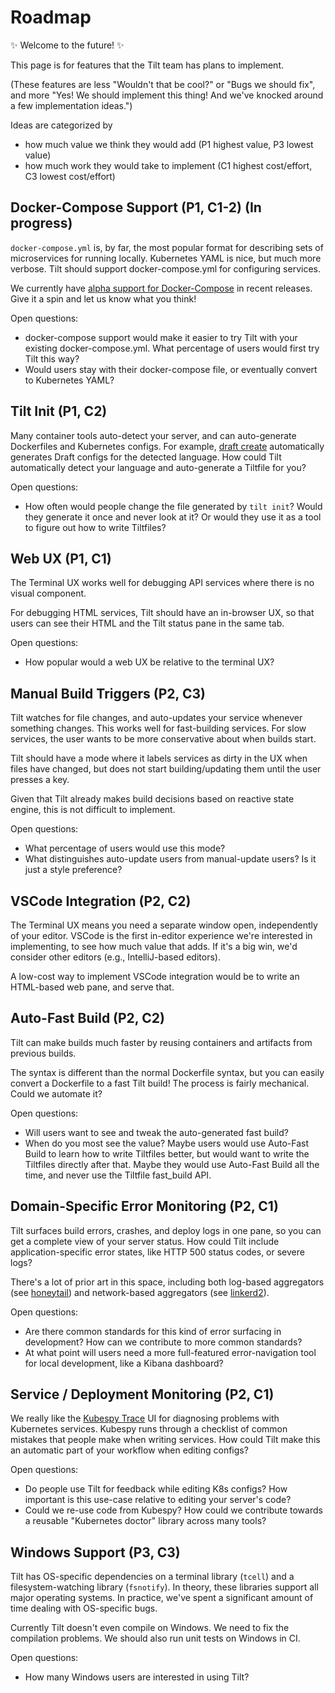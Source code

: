 # Roadmap

✨ Welcome to the future! ✨

This page is for features that the Tilt team has plans to implement.

(These features are less "Wouldn't that be cool?" or "Bugs we should fix", and more "Yes! We should
implement this thing! And we've knocked around a few implementation ideas.")

Ideas are categorized by
- how much value we think they would add (P1 highest value, P3 lowest value)
- how much work they would take to implement (C1 highest cost/effort, C3 lowest cost/effort)

## Docker-Compose Support (P1, C1-2) (In progress)

`docker-compose.yml` is, by far, the most popular format for describing
sets of microservices for running locally. Kubernetes YAML is nice, but much more verbose.
Tilt should support docker-compose.yml for configuring services.

We currently have [alpha support for Docker-Compose](https://docs.tilt.build/docker_compose_alpha.html) in recent releases. Give it a spin and let us know what you think!

Open questions:
- docker-compose support would make it easier to try Tilt with
your existing docker-compose.yml. What percentage of users would first try Tilt
this way?
- Would users stay with their docker-compose file,
or eventually convert to Kubernetes YAML?

## Tilt Init (P1, C2)

Many container tools auto-detect your server, and can auto-generate Dockerfiles and Kubernetes configs.
For example, [draft create](https://github.com/Azure/draft/blob/master/docs/reference/dep-003.md) automatically
generates Draft configs for the detected language. How could Tilt automatically detect your language
and auto-generate a Tiltfile for you?

Open questions:
- How often would people change the file generated by `tilt init`?
Would they generate it once and never look at it?
Or would they use it as a tool to figure out how to write Tiltfiles?

## Web UX (P1, C1)

The Terminal UX works well for debugging API services where there is no visual
component.

For debugging HTML services, Tilt should have an in-browser UX, so that users
can see their HTML and the Tilt status pane in the same tab.

Open questions:
- How popular would a web UX be relative to the terminal UX?

## Manual Build Triggers (P2, C3)

Tilt watches for file changes, and auto-updates your service whenever something
changes. This works well for fast-building services. For slow services, the user
wants to be more conservative about when builds start.

Tilt should have a mode where it labels services as dirty in the UX when
files have changed, but does not start building/updating
them until the user presses a key.

Given that Tilt already makes build decisions based on reactive state engine, this is
not difficult to implement.

Open questions:
- What percentage of users would use this mode?
- What distinguishes auto-update users from manual-update users? Is it just a style preference?

## VSCode Integration (P2, C2)

The Terminal UX means you need a separate window open, independently of your
editor. VSCode is the first in-editor experience we're interested in implementing,
to see how much value that adds. If it's a big win, we'd consider other editors
(e.g., IntelliJ-based editors).

A low-cost way to implement VSCode integration would be to write an HTML-based
web pane, and serve that.

## Auto-Fast Build (P2, C2)

Tilt can make builds much faster by reusing containers and artifacts from previous builds.

The syntax is different than the normal Dockerfile syntax, but you can easily convert a
Dockerfile to a fast Tilt build! The process is fairly mechanical. Could we automate it?

Open questions:
- Will users want to see and tweak the auto-generated fast build?
- When do you most see the value? Maybe users would use Auto-Fast Build to learn how to write Tiltfiles
  better, but would want to write the Tiltfiles directly after that. Maybe they would use Auto-Fast Build
  all the time, and never use the Tiltfile fast_build API.


## Domain-Specific Error Monitoring (P2, C1)

Tilt surfaces build errors, crashes, and deploy logs in one pane,
so you can get a complete view of your server status. How could Tilt include application-specific
error states, like HTTP 500 status codes, or severe logs?

There's a lot of prior art in this space, including both log-based aggregators (see
[honeytail](https://github.com/honeycombio/honeytail)) and network-based aggregators
(see [linkerd2](https://github.com/linkerd/linkerd2)).

Open questions:
- Are there common standards for this kind of error surfacing in development? How can we contribute
to more common standards?
- At what point will users need a more full-featured error-navigation tool for local development,
like a Kibana dashboard?

## Service / Deployment Monitoring (P2, C1)

We really like the [Kubespy
Trace](https://blog.pulumi.com/kubespy-trace-a-real-time-view-into-the-heart-of-a-kubernetes-service)
UI for diagnosing problems with Kubernetes services. Kubespy runs through a
checklist of common mistakes that people make when writing services. How could
Tilt make this an automatic part of your workflow when editing configs?

Open questions:
- Do people use Tilt for feedback while editing K8s configs? How important is this use-case
relative to editing your server's code?
- Could we re-use code from Kubespy? How could we contribute towards a reusable "Kubernetes doctor"
library across many tools?

## Windows Support (P3, C3)

Tilt has OS-specific dependencies on a terminal library (`tcell`) and a
filesystem-watching library (`fsnotify`). In theory, these libraries support all
major operating systems. In practice, we've spent a significant amount of time
dealing with OS-specific bugs.

Currently Tilt doesn't even compile on Windows. We need to fix the compilation
problems. We should also run unit tests on Windows in CI.

Open questions:
- How many Windows users are interested in using Tilt?

